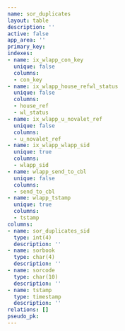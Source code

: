```yaml
---
name: sor_duplicates
layout: table
description: ''
active: false
app_area: ''
primary_key: 
indexes:
- name: ix_wlapp_con_key
  unique: false
  columns:
  - con_key
- name: ix_wlapp_house_refwl_status
  unique: false
  columns:
  - house_ref
  - wl_status
- name: ix_wlapp_u_novalet_ref
  unique: false
  columns:
  - u_novalet_ref
- name: ix_wlapp_wlapp_sid
  unique: true
  columns:
  - wlapp_sid
- name: wlapp_send_to_cbl
  unique: false
  columns:
  - send_to_cbl
- name: wlapp_tstamp
  unique: true
  columns:
  - tstamp
columns:
- name: sor_duplicates_sid
  type: int(4)
  description: ''
- name: sorbook
  type: char(4)
  description: ''
- name: sorcode
  type: char(10)
  description: ''
- name: tstamp
  type: timestamp
  description: ''
relations: []
pseudo_pk: 
---
```


